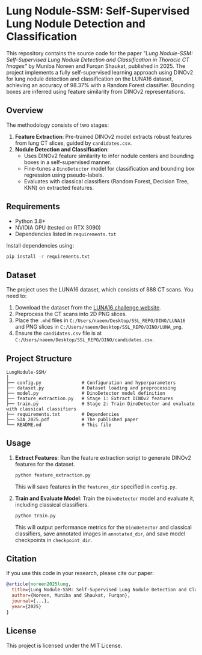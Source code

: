# Lung Nodule-SSM: Self-Supervised Lung Nodule Detection and Classification

This repository contains the source code for the paper *"Lung Nodule-SSM: Self-Supervised Lung Nodule Detection and Classification in Thoracic CT Images"* by Muniba Noreen and Furqan Shaukat, published in 2025. The project implements a fully self-supervised learning approach using DINOv2 for lung nodule detection and classification on the LUNA16 dataset, achieving an accuracy of 98.37% with a Random Forest classifier. Bounding boxes are inferred using feature similarity from DINOv2 representations.

## Overview

The methodology consists of two stages:
1. **Feature Extraction**: Pre-trained DINOv2 model extracts robust features from lung CT slices, guided by `candidates.csv`.
2. **Nodule Detection and Classification**:
   - Uses DINOv2 feature similarity to infer nodule centers and bounding boxes in a self-supervised manner.
   - Fine-tunes a `DinoDetector` model for classification and bounding box regression using pseudo-labels.
   - Evaluates with classical classifiers (Random Forest, Decision Tree, KNN) on extracted features.

## Requirements

- Python 3.8+
- NVIDIA GPU (tested on RTX 3090)
- Dependencies listed in `requirements.txt`

Install dependencies using:
```bash
pip install -r requirements.txt
```

## Dataset

The project uses the LUNA16 dataset, which consists of 888 CT scans. You need to:
1. Download the dataset from the [LUNA16 challenge website](https://luna16.grand-challenge.org/).
2. Preprocess the CT scans into 2D PNG slices.
3. Place the `.mhd` files in `C:/Users/naeem/Desktop/SSL_REPO/DINO/LUNA16` and PNG slices in `C:/Users/naeem/Desktop/SSL_REPO/DINO/LUNA_png`.
4. Ensure the `candidates.csv` file is at `C:/Users/naeem/Desktop/SSL_REPO/DINO/candidates.csv`.

## Project Structure

```
LungNodule-SSM/
│
├── config.py               # Configuration and hyperparameters
├── dataset.py              # Dataset loading and preprocessing
├── model.py                # DinoDetector model definition
├── feature_extraction.py   # Stage 1: Extract DINOv2 features
├── train.py                # Stage 2: Train DinoDetector and evaluate with classical classifiers
├── requirements.txt        # Dependencies
├── SIA_2025.pdf            # The published paper
└── README.md               # This file
```

## Usage

1. **Extract Features**:
   Run the feature extraction script to generate DINOv2 features for the dataset.
   ```bash
   python feature_extraction.py
   ```
   This will save features in the `features_dir` specified in `config.py`.

2. **Train and Evaluate Model**:
   Train the `DinoDetector` model and evaluate it, including classical classifiers.
   ```bash
   python train.py
   ```
   This will output performance metrics for the `DinoDetector` and classical classifiers, save annotated images in `annotated_dir`, and save model checkpoints in `checkpoint_dir`.



## Citation

If you use this code in your research, please cite our paper:

```bibtex
@article{noreen2025lung,
  title={Lung Nodule-SSM: Self-Supervised Lung Nodule Detection and Classification in Thoracic CT Images},
  author={Noreen, Muniba and Shaukat, Furqan},
  journal={...},
  year={2025}
}
```

## License

This project is licensed under the MIT License.